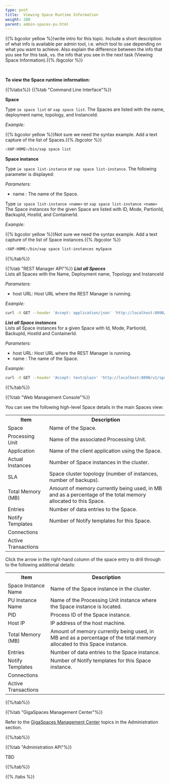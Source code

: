 ```yaml
---
type: post
title:  Viewing Space Runtime Information
weight: 200
parent: admin-spaces-pu.html
---
```

 
 
{{% bgcolor yellow %}}write intro for this topic. Include a short description of what info is available per admin tool, i.e. which tool to use depending on what you want to achieve. Also explain the difference between the info that you see for this task, vs. the info that you see in the next task (Viewing Space Information).{{% /bgcolor %}}

<br>

**To view the Space runtime information:**


{{%tabs%}}
{{%tab "Command Line Interface"%}}

**Space**

Type `ie space list` or `xap space list`. The Spaces are listed with the name, deployment name, topology, and InstanceId.

*Example:*

{{% bgcolor yellow %}}Not sure we need the syntax example. Add a text capture of the list of Spaces.{{% /bgcolor %}}

```bash
<XAP-HOME>/bin/xap space list
```


**Space instance**

Type `ie space list-instance` or `xap space list-instance`. The following parameter is displayed: 

_Parameters:_<br> 

- name : The name of the Space.
 
Type `ie space list-instance <name>` or `xap space list-instance <name>`  The Space instances for the given Space are listed with ID, Mode, PartionId, BackupId, HostId, and ContainerId.
 
 *Example:*
 
 {{% bgcolor yellow %}}Not sure we need the syntax example. Add a text capture of the list of Space instances.{{% /bgcolor %}}
 
```bash
<XAP-HOME>/bin/xap space list-instances mySpace
```

{{%/tab%}}


{{%tab "REST Manager API"%}}
***List all Spaces***<br>
Lists all Spaces with the Name, Deployment name, Topology and InstanceId

_Parameters:_<br> 

- host URL: Host URL   where the REST Manager is running.

*Example:*

```bash
curl -X GET --header 'Accept: application/json' 'http://localhost:8090/v1/spaces'
```

***List all Space instances***<br>
Lists all Space instances for a given Space with Id, Mode, PartionId, BackupId, HostId and ContainerId.

_Parameters:_<br> 

- host URL: Host URL   where the REST Manager is running.<br>
- name : The name of the Space.
 
*Example:*
 
```bash
curl -X GET --header 'Accept: text/plain' 'http://localhost:8090/v1/spaces/mySpace/instances'
```
{{%/tab%}}


{{%tab "Web Management Console"%}}
 
You can see the following high-level Space details in the main Spaces view:

<table>
  <tr>
    <th>Item</th>
    <th>Description</th>
  </tr>
  <tr>
    <td>Space</td>
    <td>Name of the Space.</td>
  </tr>
  <tr>
    <td>Processing Unit</td>
    <td>Name of the associated Processing Unit.</td>
  </tr>
  <tr>
    <td>Application</td>
    <td>Name of the client application using the Space.</td>
  </tr>
  <tr>
    <td>Actual Instances</td>
    <td>Number of Space instances in the cluster.</td>
  </tr>
  <tr>
    <td>SLA</td>
    <td>Space cluster topology (number of instances, number of backups).</td>
  </tr>
  <tr>
    <td>Total Memory (MB)</td>
    <td>Amount of memory currently being used, in MB and as a percentage of the total memory allocated to this Space.</td>
  </tr>
  <tr>
    <td>Entries</td>
    <td>Number of data entries to the Space.</td>
  </tr>
  <tr>
    <td>Notify Templates</td>
    <td>Number of Notify templates for this Space.</td>
  </tr>
  <tr>
    <td>Connections</td>
    <td></td>
  </tr>
  <tr>
    <td>Active Transactions</td>
    <td></td>
  </tr>
</table>


Click the arrow in the right-hand column of the space entry to drill through to the following additional details:

<table>
  <tr>
    <th>Item</th>
    <th>Description</th>
  </tr>
  <tr>
    <td>Space Instance Name</td>
    <td>Name of the Space instance in the cluster.</td>
  </tr>
  <tr>
    <td>PU Instance Name</td>
    <td>Name of the Processing Unit instance where the Space instance is located.</td>
  </tr>
  <tr>
    <td>PID</td>
    <td>Process ID of the Space instance.</td>
  </tr>
  <tr>
    <td>Host IP</td>
    <td>IP address of the host machine.</td>
  </tr>
  <tr>
    <td>Total Memory (MB)</td>
    <td>Amount of memory currently being used, in MB and as a percentage of the total memory allocated to this Space instance.</td>
  </tr>
  <tr>
    <td>Entries</td>
    <td>Number of data entries to the Space instance.</td>
  </tr>
  <tr>
    <td>Notify Templates</td>
    <td>Number of Notify templates for this Space instance.</td>
  </tr>
  <tr>
    <td>Connections</td>
    <td></td>
  </tr>
  <tr>
    <td>Active Transactions</td>
    <td></td>
  </tr>
</table> 

{{%/tab%}}


{{%tab "GigaSpaces Management Center"%}}

Refer to the [GigaSpaces Management Center](./gigaspaces-management-center.html) topics in the Administration section.

{{%/tab%}}


{{%tab "Administration API"%}}

TBD

{{%/tab%}}

{{% /tabs %}}

